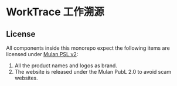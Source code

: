 # WorkTrace 工作溯源

## License

All components inside this monorepo expect the following items are licensed under [Mulan PSL v2](http://license.coscl.org.cn/MulanPSL2):

1. All the product names and logos as brand.
2. The website is released under the Mulan PubL 2.0 to avoid scam websites.
